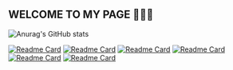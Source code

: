 ## WELCOME TO MY PAGE 👋👋👋

![Anurag's GitHub stats](https://github-readme-stats.vercel.app/api?username=minhnhutZzz&theme=radical&show_icons=true&hide=contribs,,issues,prs)

[![Readme Card](https://github-readme-stats.vercel.app/api/pin/?username=minhnhutZzz&theme=merko&show_icons=true&repo=8_puzzle)](https://github.com/minhnhutZzz/8_puzzle)
[![Readme Card](https://github-readme-stats.vercel.app/api/pin/?username=minhnhutZzz&theme=algolia&show_icons=true&repo=Game_Pursuit)](https://github.com/minhnhutZzz/Game_Pursuit)
[![Readme Card](https://github-readme-stats.vercel.app/api/pin/?username=minhnhutZzz&theme=yeblu&show_icons=true&repo=AI_Search-Algorithm)](https://github.com/minhnhutZzz/AI_Search-Algorithm)
[![Readme Card](https://github-readme-stats.vercel.app/api/pin/?username=minhnhutZzz&theme=outrun&show_icons=true&repo=Numpy__Library)](https://github.com/minhnhutZzz/Numpy__Library)
[![Readme Card](https://github-readme-stats.vercel.app/api/pin/?username=minhnhutZzz&theme=great-gatsby&show_icons=true&repo=Pandas_Library)](https://github.com/minhnhutZzz/Pandas_Library)
[![Readme Card](https://github-readme-stats.vercel.app/api/pin/?username=minhnhutZzz&theme=algolia&show_icons=true&repo=BaiTap_LTWeb)](https://github.com/minhnhutZzz/BaiTap_LTWeb.git)
